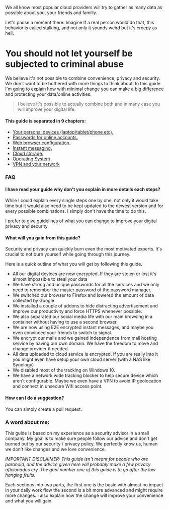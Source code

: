We all know most popular cloud providers will try to gather as many data as possible about you, your friends and familly.

Let's pause a moment there: Imagine If a real person would do that, this behavior is called stalking, and not only it sounds weird but it's creepy as hell.

# You should not let yourself be subjected to criminal abuse

We believe it's not possible to combine convenience, privacy and security. We don't want to be bothered with more things to think about. In this guide I'm going to explain how with minimal change you can make a big difference and protecting your data/online activities.

> I believe it's possible to actually combine both and in many case you will improve your digital life.

#### This guide is separated in 9 chapters:

* [Your personal devices (laptop/tablet/phone etc).](00-digital-devices.md)
* [Passwords for online accounts.](01-password-managers.md)
* [Web browser configuration.](02-web-browsers-configuration.md)
* [Instant messaging.](03-instant-messaging.md)
* [Cloud storage.](06-cloud-storage.md)
* [Operating System](07-operating-system.md)
* [VPN and your network](08-vpn-and-your-network.md)

### FAQ

#### I have read your guide why don't you explain in more details each steps?

While I could explain every single steps one by one, not only it would take time but it would also need to be kept updated to the newest version and for every possible combinations. I simply don't have the time to do this.

I prefer to give guidelines of what you can change to improve your digital privacy and security.

#### What will you gain from this guide?

Security and privacy can quickly burn even the most motivated experts. It's crucial to not burn yourself while going through this journey.

Here is a quick outline of what you will get by following this guide.
* All our digital devices are now encrypted. If they are stolen or lost it's almost impossible to steal your data
* We have strong and unique passwords for all the services and we only need to remember the master password of the password manager.
* We switched our browser to Firefox and lowered the amount of data collected by Google
* We installed a couple of addons to hide distracting advertisement and improve our productivity and force HTTPS whenever possible.
* We also separated our social media life with our main browsing in a container without having to use a second browser.
* We are now using E2E encrypted instant messages, and maybe you even convinced your friends to switch to signal.
* We encrypt our mails and we gained independence from mail hosting service by having our own domain. We have the freedom to move and change provider if needed.
* All data uploaded to cloud service is encrypted. If you are really into it you might even have setup your own cloud server (with a NAS like Synology)
* We disabled most of the tracking on Windows 10.
* We have a network wide tracking blocker to help secure device which aren't configurable. Maybe we even have a VPN to avoid IP geolocation and connect in unsecure Wifi access point.


#### How can I do a suggestion?
You can simply create a pull request.


### A word about me:

This guide is based on my experience as a security advisor in a small company. My goal is to make sure people follow our advice and don't get burned out by our security / privacy policy. We perfectly know us, human we don't like changes and we love convenience.

*IMPORTANT DISCLAIMER: This guide isn't meant for people who are paranoid, and the advice given here will probably make a few privacy aficionados cry. The goal number one of this guide is to go after the low hanging fruits.*

Each sections into two parts, the first one is the basic with almost no impact in your daily work flow the second is a bit more advanced and might require more changes. I also explain how the change will improve your convenience and what you will gain.
